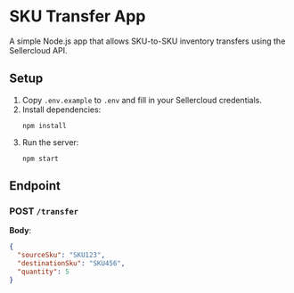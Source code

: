 # SKU Transfer App

A simple Node.js app that allows SKU-to-SKU inventory transfers using the Sellercloud API.

## Setup

1. Copy `.env.example` to `.env` and fill in your Sellercloud credentials.
2. Install dependencies:
   ```
   npm install
   ```
3. Run the server:
   ```
   npm start
   ```

## Endpoint

### POST `/transfer`

**Body**:
```json
{
  "sourceSku": "SKU123",
  "destinationSku": "SKU456",
  "quantity": 5
}
```
